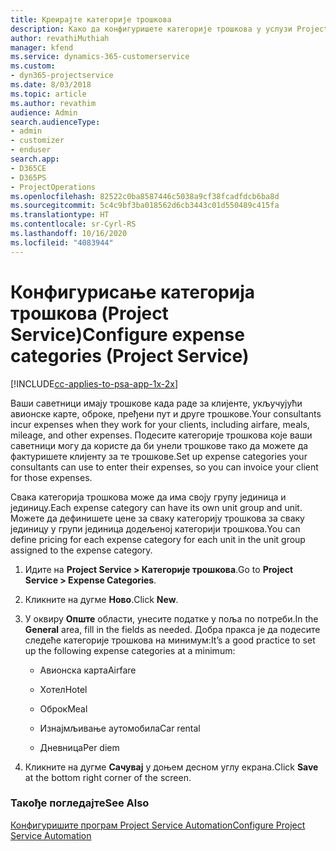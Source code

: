 ```yaml
---
title: Креирајте категорије трошкова
description: Како да конфигуришете категорије трошкова у услузи Project Service
author: revathiMuthiah
manager: kfend
ms.service: dynamics-365-customerservice
ms.custom:
- dyn365-projectservice
ms.date: 8/03/2018
ms.topic: article
ms.author: revathim
audience: Admin
search.audienceType:
- admin
- customizer
- enduser
search.app:
- D365CE
- D365PS
- ProjectOperations
ms.openlocfilehash: 82522c0ba8587446c5038a9cf38fcadfdcb6ba8d
ms.sourcegitcommit: 5c4c9bf3ba018562d6cb3443c01d550489c415fa
ms.translationtype: HT
ms.contentlocale: sr-Cyrl-RS
ms.lasthandoff: 10/16/2020
ms.locfileid: "4083944"
---
```

# <a name="configure-expense-categories-project-service"></a><span data-ttu-id="ec529-103">Конфигурисање категорија трошкова (Project Service)</span><span class="sxs-lookup"><span data-stu-id="ec529-103">Configure expense categories (Project Service)</span></span>

[!INCLUDE[cc-applies-to-psa-app-1x-2x](../includes/cc-applies-to-psa-app-1x-2x.md)]

<span data-ttu-id="ec529-104">Ваши саветници имају трошкове када раде за клијенте, укључујући авионске карте, оброке, пређени пут и друге трошкове.</span><span class="sxs-lookup"><span data-stu-id="ec529-104">Your consultants incur expenses when they work for your clients, including airfare, meals, mileage, and other expenses.</span></span> <span data-ttu-id="ec529-105">Подесите категорије трошкова које ваши саветници могу да користе да би унели трошкове тако да можете да фактуришете клијенту за те трошкове.</span><span class="sxs-lookup"><span data-stu-id="ec529-105">Set up expense categories your consultants can use to enter their expenses, so you can invoice your client for those expenses.</span></span>  
  
<span data-ttu-id="ec529-106">Свака категорија трошкова може да има своју групу јединица и јединицу.</span><span class="sxs-lookup"><span data-stu-id="ec529-106">Each expense category can have its own unit group and unit.</span></span> <span data-ttu-id="ec529-107">Можете да дефинишете цене за сваку категорију трошкова за сваку јединицу у групи јединица додељеној категорији трошкова.</span><span class="sxs-lookup"><span data-stu-id="ec529-107">You can define pricing for each expense category for each unit in the unit group assigned to the expense category.</span></span>  
  
1.  <span data-ttu-id="ec529-108">Идите на **Project Service > Категорије трошкова**.</span><span class="sxs-lookup"><span data-stu-id="ec529-108">Go to **Project Service > Expense Categories**.</span></span>  
  
2.  <span data-ttu-id="ec529-109">Кликните на дугме **Ново**.</span><span class="sxs-lookup"><span data-stu-id="ec529-109">Click **New**.</span></span>  
  
3.  <span data-ttu-id="ec529-110">У оквиру **Опште** области, унесите податке у поља по потреби.</span><span class="sxs-lookup"><span data-stu-id="ec529-110">In the **General** area, fill in the fields as needed.</span></span> <span data-ttu-id="ec529-111">Добра пракса је да подесите следеће категорије трошкова на минимум:</span><span class="sxs-lookup"><span data-stu-id="ec529-111">It’s a good practice to set up the following expense categories at a minimum:</span></span>  
  
    -   <span data-ttu-id="ec529-112">Авионска карта</span><span class="sxs-lookup"><span data-stu-id="ec529-112">Airfare</span></span>  
  
    -   <span data-ttu-id="ec529-113">Хотел</span><span class="sxs-lookup"><span data-stu-id="ec529-113">Hotel</span></span>  
  
    -   <span data-ttu-id="ec529-114">Оброк</span><span class="sxs-lookup"><span data-stu-id="ec529-114">Meal</span></span>  
  
    -   <span data-ttu-id="ec529-115">Изнајмљивање аутомобила</span><span class="sxs-lookup"><span data-stu-id="ec529-115">Car rental</span></span>  
  
    -   <span data-ttu-id="ec529-116">Дневница</span><span class="sxs-lookup"><span data-stu-id="ec529-116">Per diem</span></span>  
  
4.  <span data-ttu-id="ec529-117">Кликните на дугме **Сачувај** у доњем десном углу екрана.</span><span class="sxs-lookup"><span data-stu-id="ec529-117">Click **Save** at the bottom right corner of the screen.</span></span>  
  
### <a name="see-also"></a><span data-ttu-id="ec529-118">Такође погледајте</span><span class="sxs-lookup"><span data-stu-id="ec529-118">See Also</span></span>  
 [<span data-ttu-id="ec529-119">Конфигуришите програм Project Service Automation</span><span class="sxs-lookup"><span data-stu-id="ec529-119">Configure Project Service Automation</span></span>](../psa/configure.md)
